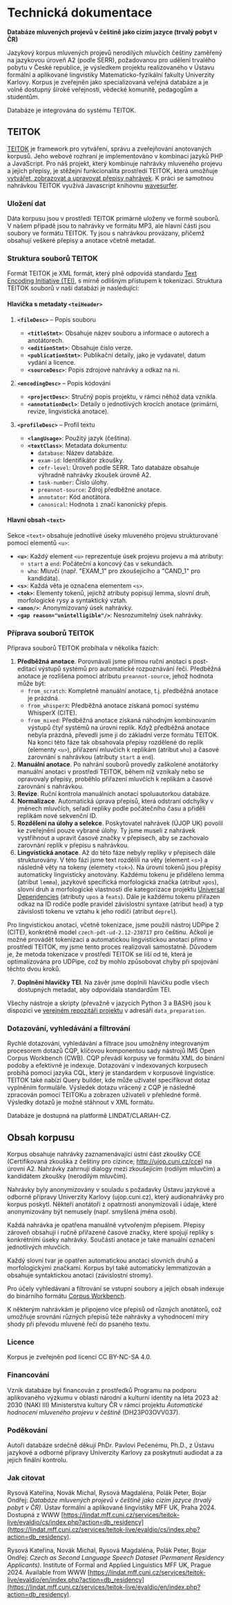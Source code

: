 # Technická dokumentace
**Databáze mluvených projevů v češtině jako cizím jazyce (trvalý pobyt v ČR)**

Jazykový korpus mluvených projevů nerodilých mluvčích češtiny zaměřený na jazykovou úroveň A2 (podle SERR), požadovanou pro udělení trvalého pobytu v České republice, je výsledkem projektu realizovaného v Ústavu formální a aplikované lingvistiky Matematicko-fyzikální fakulty Univerzity Karlovy. Korpus je zveřejněn jako specializovaná veřejná databáze a je volně dostupný široké veřejnosti, vědecké komunitě, pedagogům a studentům.

Databáze je integrována do systému TEITOK.

## TEITOK

[TEITOK](http://teitok.corpuswiki.org/) je framework pro vytváření, správu a zveřejňování anotovaných korpusů. 
Jeho webové rozhraní je implementováno v kombinaci jazyků PHP a JavaScript.
Pro náš projekt, který kombinuje nahrávky mluveného projevu a jejich přepisy, je stěžejní funkcionalita prostředí TEITOK, která umožňuje [vytvářet, zobrazovat a upravovat přepisy nahrávek](http://www.teitok.org/index.php?action=help&id=wavesurfer).
K práci se samotnou nahrávkou TEITOK využívá Javascript knihovnu [wavesurfer](http://wavesurfer-js.org/).

### Uložení dat
Dáta korpusu jsou v prostředí TEITOK primárně uloženy ve formě souborů.
V našem případě jsou to nahrávky ve formátu MP3, ale hlavní části jsou soubory ve formátu TEITOK.
Ty jsou s nahrávkou provázany, přičemž obsahují veškeré přepisy a anotace včetně metadat.

### Struktura souborů TEITOK
Formát TEITOK je XML formát, který plně odpovídá standardu [Text Encoding Initiative (TEI)](https://www.tei-c.org/), s mírně odlišným přístupem k tokenizaci.
Struktura TEITOK souborů v naši databázi je nasledující:

#### Hlavička s metadaty `<teiHeader>`
1. **`<fileDesc>`** – Popis souboru
    - **`<titleStmt>`**: Obsahuje název souboru a informace o autorech a anotátorech.
    - **`<editionStmt>`**: Obsahuje číslo verze.
    - **`<publicationStmt>`**: Publikační detaily, jako je vydavatel, datum vydání a licence.
    - **`<sourceDesc>`**: Popis zdrojové nahrávky a odkaz na ni.

2. **`<encodingDesc>`** – Popis kódování
    - **`<projectDesc>`**: Stručný popis projektu, v rámci něhož data vznikla.
    - **`<annotationDecl>`**: Detaily o jednotlivých krocích anotace (primární, revize, lingvistická anotace).

3. **`<profileDesc>`** – Profil textu
    - **`<langUsage>`**: Použitý jazyk (čeština).
    - **`<textClass>`**: Metadata dokumentu:
       - `database`: Název databáze.
       - `exam-id`: Identifikátor zkoušky.
       - `cefr-level`: Úroveň podle SERR. Tato databáze obsahuje výhradně nahrávky zkoušek úrovně A2.
       - `task-number`: Číslo úlohy.
       - `preannot-source`: Zdroj předběžné anotace.
       - `annotator`: Kód anotátora.
       - `canonical`: Hodnota `1` značí kanonický přepis.

#### Hlavní obsah `<text>`
Sekce `<text>` obsahuje jednotlivé úseky mluveného projevu strukturované pomocí elementů `<u>`:
- **`<u>`**: Každý element `<u>` reprezentuje úsek projevu projevu a má atributy:
   - `start` a `end`: Počáteční a koncový čas v sekundách.
   - `who`: Mluvčí (např. "EXAM_1" pro zkoušejícího a "CAND_1" pro kandidáta).
- **`<s>`**: Každá věta je označena elementem `<s>`.
- **`<tok>`**: Elementy tokenů, jejichž atributy popisují lemma, slovní druh, morfologické rysy a syntaktický vztah.
- **`<anon/>`**: Anonymizovaný úsek nahrávky.
- **`<gap reason="unintelligible"/>`**: Nesrozumitelný úsek nahrávky.

### Příprava souborů TEITOK
Příprava souborů TEITOK probíhala v několika fázích:

1. **Předběžná anotace**. Porovnávali jsme přímou ruční anotaci s post-editací výstupů systémů pro automatické rozpoznávání řeči. Předběžná anotace je rozlišena pomocí atributu `preannot-source`, jehož hodnota může být:
    - `from_scratch`: Kompletně manuální anotace, t.j. předběžná anotace je prázdná.
    - `from_whisperX`: Předběžná anotace získaná pomocí systému WhisperX (CITE).
    - `from_mixed`: Předběžná anotace získaná náhodným kombinovaním výstupů čtyř systémů na úrovni replik.
Když předběžná anotace nebyla prázdná, převedli jsme ji do základní verze formátu TEITOK.
Na konci této fáze tak obsahovala přepisy rozdělené do replik (elementy `<u>`), přiřazení mluvčích k replikám (atribut `who`) a časové zarovnání s nahrávkou (atributy `start` a `end`).
2. **Manuální anotace**. Po nahrání souborů provedly zaškolené anotátorky manuální anotaci v prostředí TEITOK, během níž vznikaly nebo se opravovaly přepisy, proběhlo přiřazení mluvčích k replikám a časové zarovnání s nahrávkou.
3. **Revize**. Ruční kontrola manuálních anotací spoluautorkou databáze.
4. **Normalizace**. Automatická úprava přepisů, která odstraní odchylky v jménech mluvčích, seřadí repliky podle počátečního času a přidělí replikám nové sekvenční ID.
5. **Rozdělení na úlohy a selekce**. Poskytovatel nahrávek (ÚJOP UK) povolil ke zveřejnění pouze vybrané úlohy. Ty jsme museli z nahrávek vystřihnout a upravit časové značky v přepisech, aby se zachovalo zarovnání replik v přepisu s nahrávkou.
6. **Lingvistická anotace**. Až do této fáze nebyly repliky v přepisech dále strukturovány. V této fázi jsme text rozdělili na věty (element `<s>`) a následně věty na tokeny (elemety `<tok>`). Na úrovni tokenů jsou přepisy automaticky lingvisticky anotovány. Každému tokenu je přiděleno lemma (atribut `lemma`), jazykově specifická morfologická značka (atribut `xpos`), slovní druh a morfologické vlastnosti dle kategorizace projektu [Universal Dependencies](https://universaldependencies.org/) (atributy `upos` a `feats`). Dále je každému tokenu přiřazen odkaz na ID rodiče podle pravidel závislostní syntaxe (atribut `head`) a typ závislosti tokenu ve vztahu k jeho rodiči (atribut `deprel`).

Pro lingvistickou anotaci, včetně tokenizace, jsme použili nástroj UDPipe 2 (CITE), konkrétně model `czech-pdt-ud-2.12-230717` pro češtinu. Ačkoli je možné provádět tokenizaci a automatickou lingvistickou anotaci přímo v prostředí TEITOK, my jsme tento proces realizovali samostatně. Důvodem je, že metoda tokenizace v prostředí TEITOK se liší od té, která je optimalizována pro UDPipe, což by mohlo způsobovat chyby při spojování těchto dvou kroků.

7. **Doplnění hlavičky TEI**. Na závěr jsme doplnili hlavičku podle všech dostupných metadat, aby odpovídala standardům TEI.

Všechy nástroje a skripty (převažně v jazycích Python 3 a BASH) jsou k dispozici ve [verejném repozitáři projektu](https://github.com/ufal/evaldio) v adresáři `data_preparation`.



### Dotazování, vyhledávání a filtrování
Rychlé dotazování, vyhledávání a filtrace jsou umožněny integrovaným procesorem dotazů CQP, klíčovou komponentou sady nástrojů IMS Open Corpus Workbench (CWB).
CQP převádí korpusy ve formátu XML do binární podoby a efektivně je indexuje.
Dotazování v indexovaných korpusech probíhá pomocí jazyka CQL, který je standardem v korpusové lingvistice. 
TEITOK také nabízí Query builder, kde může uživatel specifikovat dotaz vyplněním formuláře. 
Výsledek dotazu vrácený z CQP je následně zpracován pomocí TEITOKu a zobrazen uživateli v přehledné formě.
Výsledky dotazů je možné stáhnout v XML formátu.

Databáze je dostupná na platformě LINDAT/CLARIAH-CZ.

## Obsah korpusu

Korpus obsahuje nahrávky zaznamenávající ústní část zkoušky CCE (Certifikovaná zkouška z češtiny pro cizince; http://ujop.cuni.cz/cce) na úrovni A2. Nahrávky zahrnují dialogy mezi zkoušejícím (rodilým mluvčím) a kandidátem zkoušky (nerodilým mluvčím). 

Nahrávky byly anonymizovány v souladu s požadavky Ústavu jazykové a odborné přípravy Univerzity Karlovy (ujop.cuni.cz), který audionahrávky pro korpus poskytl. Někteří anotátoři z opatrnosti anonymizovali i údaje, které anonymizovány být nemusely (např. smyšlená jména osob). 

Každá nahrávka je opatřena manuálně vytvořeným přepisem. Přepisy zároveň obsahují i ručně přiřazené časové značky, které spojují repliky s konkrétními úseky nahrávky. Součástí anotace je také manuální označení jednotlivých mluvčích.

Každý slovní tvar je opatřen automatickou anotaci slovních druhů a morfologickými značkami. Korpus byl také automaticky lemmatizován a obsahuje syntaktickou anotaci (závislostní stromy).

Pro účely vyhledávaní a filtrování se vstupní soubory a jejich obsah indexuje do binárního formátu [Corpus Workbench](https://cwb.sourceforge.io). 

K některým nahrávkám je připojeno více přepisů od různých anotátorů, což umožňuje srovnání různých přepisů téže nahrávky a vyhodnocení míry shody při převodu mluvené řeči do psaného textu. 

### Licence

Korpus je zveřejněn pod licencí CC BY-NC-SA 4.0.


### Financování

Vznik databáze byl financován z prostředků Programu na podporu aplikovaného výzkumu v oblasti národní a kulturní identity na léta 2023 až 2030 (NAKI III) Ministerstva kultury ČR v rámci projektu _Automatické hodnocení mluveného projevu v češtině_ (DH23P03OVV037).


### Poděkování

Autoři databáze srdečně děkují PhDr. Pavlovi Pečenému, Ph.D., z Ústavu jazykové a odborné přípravy Univerzity Karlovy za poskytnutí audiodat a za jejich finální kontrolu.


### Jak citovat

Rysová Kateřina, Novák Michal, Rysová Magdaléna, Polák Peter, Bojar Ondřej: _Databáze mluvených projevů v češtině jako cizím jazyce (trvalý pobyt v ČR)_. Ústav formální a aplikované lingvistiky MFF UK, Praha 2024. Dostupná z WWW [https://lindat.mff.cuni.cz/services/teitok-live/evaldio/cs/index.php?action=db_residency](https://lindat.mff.cuni.cz/services/teitok-live/evaldio/cs/index.php?action=db_residency).

Rysová Kateřina, Novák Michal, Rysová Magdaléna, Polák Peter, Bojar Ondřej: _Czech as Second Language Speech Dataset (Permanent Residency Applicants)_. Institute of Formal and Applied Linguistics MFF UK, Prague 2024. Available from WWW [https://lindat.mff.cuni.cz/services/teitok-live/evaldio/en/index.php?action=db_residency](https://lindat.mff.cuni.cz/services/teitok-live/evaldio/en/index.php?action=db_residency).
